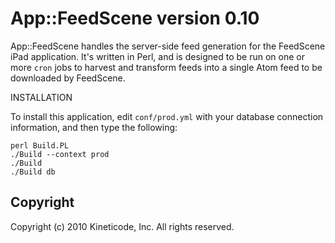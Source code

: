 App::FeedScene version 0.10
===========================

App::FeedScene handles the server-side feed generation for the FeedScene iPad
application. It's written in Perl, and is designed to be run on one or more
`cron` jobs to harvest and transform feeds into a single Atom feed to be
downloaded by FeedScene.

INSTALLATION

To install this application, edit `conf/prod.yml` with your database connection
information, and then type the following:

    perl Build.PL
    ./Build --context prod
    ./Build
    ./Build db

Copyright
---------

Copyright (c) 2010 Kineticode, Inc. All rights reserved.
